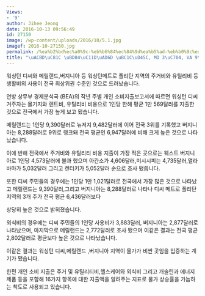 ```yaml
---
Views:
- '9'
author: Jihee Jeong
date: 2016-10-13 09:56:49
id: 27150
image: /wp-content/uploads/2016/10/5.1.jpg
imagef: 2016-10-27150.jpg
permalink: /%ea%b2%bd%ec%a0%9c-%eb%b6%84%ec%84%9d%ea%b5%ad-%eb%b0%9c%ed%91%9c-md-3%ec%9c%84-va-9%ec%9c%84/
title: "\uACBD\uC81C \uBD84\uC11D\uAD6D \uBC1C\uD45C, MD 3\uC704, VA 9\uC704"
---
```


워싱턴 디씨와 메릴랜드,버지니아 등 워싱턴메트로 폴리탄 지역의 주거비와 유틸리비 등 생활비의 사용이 전국 최상위권 수준인 것으로 드러났습니다.

연방 상무부 경제분석국 (BEA)의 작년 주별 개인 소비지출보고서에 따르면 워싱턴 디씨 거주자는 몰기지와 렌트비, 유틸리비 비용으로 1인당 한해 평균 1만 569달러를 지출한 것으로 전국에서 가장 높게 보고 됐습니다.

메릴랜드는 1인당 9,390달러로 뉴저지 9,482달러에 이어 전국 3위를 기록했고 버지니아는 8,288달러로 9위로 랭크돼 전국 평균인 6,947달러에 비해 크게 높은 것으로 나타났습니다.

이에 반해 전국에서 주거비와 유틸리티 비용 지출이 가장 적은 곳으로는 웨스트 버지니아로 1인당 4,573달러에 불과 했으며 아칸소가 4,606달러,미시시피는 4,735달러,앨라바마가 5,032달러 그리고 켄터키가 5,052달러 순으로 조사 됐씁니다.

또한 디씨 주민들의 경우에는 1인당 1만 1,021달러로 전국에서 가장 많은 것으로 나타났고 메릴랜드는 9,390달러,그리고 버지니아는 8,288달러로 나타나 디씨 메트로 폴리탄 지역의 3개 주가 전국 평균 6,436달러보다
  
상당히 높은 것으로 밝혀졌습니다.

외식비의 경우에는 디씨 주민들의 1인당 사용비가 3,883달러, 버지니아는 2,877달러로 나타났으며, 마지막으로 메릴랜드는 2,772달러로 조사 됐으며 이같은 결과는 전국 평균 2,802달러로 평균보다 높은 것으로 나타났습니다.

이같은 결과는 워싱턴 디씨,메릴랜드 ,버지니아 지역이 물가가 비싼 곳임을 입증하는 계기가 됐습니다.

한편 개인 소비 지출은 주거 및 유틸리티비,헬스케어와 외식비 그리고 개솔린과 에너지 제품 등을 포함해 16가지 항목에 대한 지출액을 알려주는 지표로 물가 상승률을 가늠하는 척도로 사용되고 있습니다.